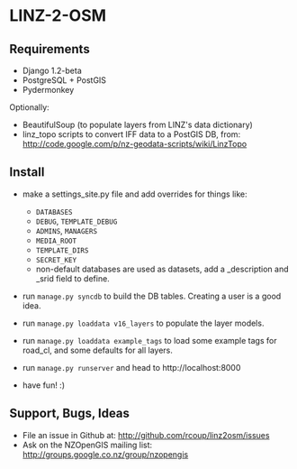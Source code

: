 LINZ-2-OSM
==========


Requirements
------------

 * Django 1.2-beta
 * PostgreSQL + PostGIS
 * Pydermonkey
 
 Optionally:
 * BeautifulSoup (to populate layers from LINZ's data dictionary)
 * linz_topo scripts to convert IFF data to a PostGIS DB, from: 
   http://code.google.com/p/nz-geodata-scripts/wiki/LinzTopo
   
Install
-------

 * make a settings_site.py file and add overrides for things like:
   * `DATABASES`
   * `DEBUG`, `TEMPLATE_DEBUG`
   * `ADMINS`, `MANAGERS`
   * `MEDIA_ROOT`
   * `TEMPLATE_DIRS`
   * `SECRET_KEY`
   * non-default databases are used as datasets, add a _description and _srid
     field to define. 

 * run `manage.py syncdb` to build the DB tables. Creating a user is a 
   good idea.
 
 * run `manage.py loaddata v16_layers` to populate the layer models.
 * run `manage.py loaddata example_tags` to load some example tags for road_cl,
   and some defaults for all layers.
   
 * run `manage.py runserver` and head to http://localhost:8000
 * have fun! :)
 

Support, Bugs, Ideas
--------------------

 * File an issue in Github at: 
   http://github.com/rcoup/linz2osm/issues
 * Ask on the NZOpenGIS mailing list:
   http://groups.google.co.nz/group/nzopengis

